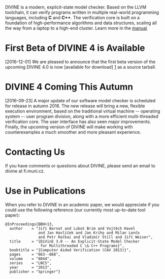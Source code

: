 DIVINE is a modern, explicit-state model checker. Based on the LLVM toolchain,
it can verify programs written in multiple real-world programming languages,
including **C** and **C++**.  The verification core is built on a foundation of
high­-per­for­mance algorithms and data structures, scaling all the way from a
laptop to a high-end cluster.  Learn more in the [manual](manual.html).

First Beta of DIVINE 4 is Available
===================================

[2016-12-01] We are pleased to announce that the first beta version of the
upcoming DIVINE 4.0 is now [available for download] [1] as a source tarball.

[1]: download.html

DIVINE 4 Coming This Autumn
===========================

[2016-09-23] A major update of our software model checker is scheduled for
release in autumn 2016. The new release will bring a new, flexible execution
environment, based on the traditional virtual machine -- operating system -- user
pro­gram division, along with a more efficient multi-threaded verification core.
The user interface has also seen major improvements. Finally, the upcoming
version of DIVINE will make working with counterexamples a much smoother and
more pleasant experience.

Contacting Us
=============

If you have comments or questions about DIVINE, please send an email to divine
at fi.muni.cz.

Use in Publications
===================

When you refer to DIVINE in an academic paper, we would appreciate if you could
use the following reference (our currently most up-to-date tool paper):

    @InProceedings{BBH+13,
      author    = "Jiří Barnat and Luboš Brim and Vojtěch Havel
                   and Jan Havlíček and Jan Kriho and Milan Lenčo
                   and Petr Ročkai and Vladimír Štill and Jiří Weiser",
      title     = "{DiVinE 3.0 -- An Explicit-State Model Checker
                    for Multithreaded C \& C++ Programs}",
      booktitle = "{Computer Aided Verification (CAV 2013)}",
      pages     = "863--868",
      volume    = "8044",
      series    = "LNCS",
      year      = "2013",
      publisher = "Springer"}
